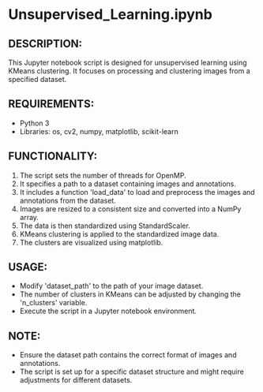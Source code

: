 #  Unsupervised_Learning.ipynb

## DESCRIPTION:
This Jupyter notebook script is designed for unsupervised learning using KMeans clustering. It focuses on processing and clustering images from a specified dataset.

## REQUIREMENTS:
- Python 3
- Libraries: os, cv2, numpy, matplotlib, scikit-learn

## FUNCTIONALITY:
1. The script sets the number of threads for OpenMP.
2. It specifies a path to a dataset containing images and annotations.
3. It includes a function 'load_data' to load and preprocess the images and annotations from the dataset.
4. Images are resized to a consistent size and converted into a NumPy array.
5. The data is then standardized using StandardScaler.
6. KMeans clustering is applied to the standardized image data.
7. The clusters are visualized using matplotlib.

## USAGE:
- Modify 'dataset_path' to the path of your image dataset.
- The number of clusters in KMeans can be adjusted by changing the 'n_clusters' variable.
- Execute the script in a Jupyter notebook environment.

## NOTE:
- Ensure the dataset path contains the correct format of images and annotations.
- The script is set up for a specific dataset structure and might require adjustments for different datasets.
